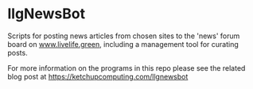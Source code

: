 # llgNewsBot
Scripts for posting news articles from chosen sites to the 'news' forum board on www.livelife.green, including a management tool for curating posts.

For more information on the programs in this repo please see the related blog post at https://ketchupcomputing.com/llgnewsbot
